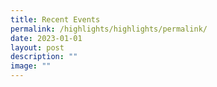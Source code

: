 ```yaml
---
title: Recent Events
permalink: /highlights/highlights/permalink/
date: 2023-01-01
layout: post
description: ""
image: ""
---
```


